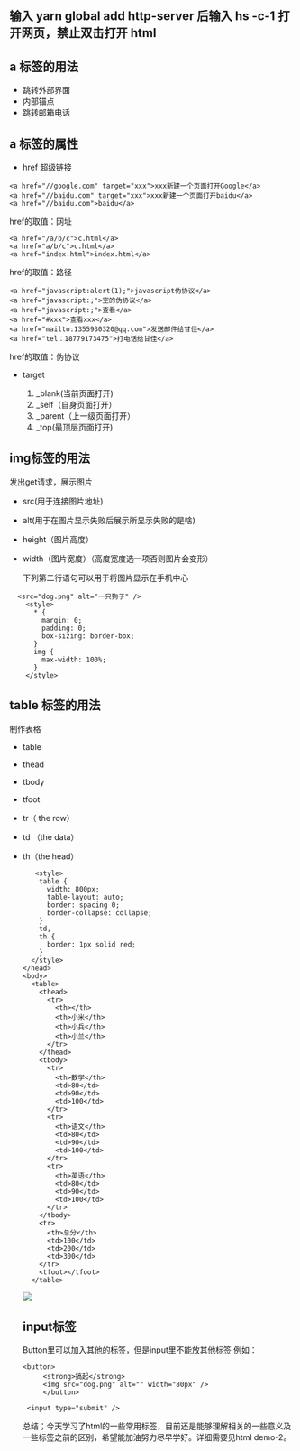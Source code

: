 ## 输入 yarn global add http-server 后输入 hs -c-1 打开网页，禁止双击打开 html

## a 标签的用法
* 跳转外部界面
* 内部锚点
* 跳转邮箱电话
## a 标签的属性
- href  超级链接

```
<a href="//google.com" target="xxx">xxx新建一个页面打开Google</a>
<a href="//baidu.com" target="xxx">xxx新建一个页面打开baidu</a>
<a href="//baidu.com">baidu</a>
```
href的取值：网址
```
<a href="/a/b/c">c.html</a>
<a href="a/b/c">c.html</a>
<a href="index.html">index.html</a>
```
href的取值：路径

```
<a href="javascript:alert(1);">javascript伪协议</a>
<a href="javascript:;">空的伪协议</a>
<a href="javascript:;">查看</a>
<a href="#xxx">查看xxx</a>
<a href="mailto:1355930320@qq.com">发送邮件给甘佳</a>
<a href="tel：18779173475">打电话给甘佳</a>
```
href的取值：伪协议

* target
  
  1. _blank(当前页面打开) 
  2. _self（自身页面打开）
  3. _parent（上一级页面打开）
  4. _top(最顶层页面打开)
## img标签的用法
发出get请求，展示图片

* src(用于连接图片地址)
* alt(用于在图片显示失败后展示所显示失败的是啥)
* height（图片高度）
* width（图片宽度）（高度宽度选一项否则图片会变形）
  
  下列第二行语句可以用于将图片显示在手机中心

```
  <src="dog.png" alt="一只狗子" />
    <style>
      * {
        margin: 0;
        padding: 0;
        box-sizing: border-box;
      }
      img {
        max-width: 100%;
      }
    </style>
```
## table 标签的用法
制作表格

* table
* thead
* tbody
* tfoot
* tr（ the row）
* td （the data）
* th（the head）
  
  ```
     <style>
      table {
        width: 800px;
        table-layout: auto;
        border: spacing 0;
        border-collapse: collapse;
      }
      td,
      th {
        border: 1px solid red;
      }
    </style>
  </head>
  <body>
    <table>
      <thead>
        <tr>
          <th></th>
          <th>小米</th>
          <th>小兵</th>
          <th>小兰</th>
        </tr>
      </thead>
      <tbody>
        <tr>
          <th>数学</th>
          <td>80</td>
          <td>90</td>
          <td>100</td>
        </tr>
        <tr>
          <th>语文</th>
          <td>80</td>
          <td>90</td>
          <td>100</td>
        </tr>
        <tr>
          <th>英语</th>
          <td>80</td>
          <td>90</td>
          <td>100</td>
        </tr>
      </tbody>
      <tr>
        <th>总分</th>
        <td>100</td>
        <td>200</td>
        <td>300</td>
      </tr>
      <tfoot></tfoot>
    </table>
    ```
    ![](table.png)
    ## input标签
   Button里可以加入其他的标签，但是input里不能放其他标签
   例如：

   ```
  <button>
        <strong>搞起</strong>
        <img src="dog.png" alt="" width="80px" />
        </button>
    ```
    ```
     <input type="submit" />
     ```
     总结；今天学习了html的一些常用标签，目前还是能够理解相关的一些意义及一些标签之前的区别，希望能加油努力尽早学好。详细需要见html demo-2。

